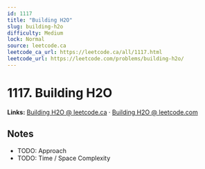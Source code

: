 ```yaml
--- 
id: 1117
title: "Building H2O"
slug: building-h2o
difficulty: Medium
lock: Normal
source: leetcode.ca
leetcode_ca_url: https://leetcode.ca/all/1117.html
leetcode_url: https://leetcode.com/problems/building-h2o/
---
```


# 1117. Building H2O

**Links:** [Building H2O @ leetcode.ca](https://leetcode.ca/all/1117.html) · [Building H2O @ leetcode.com](https://leetcode.com/problems/building-h2o/)

## Notes
- TODO: Approach
- TODO: Time / Space Complexity
